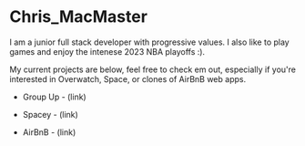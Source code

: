 # Chris_MacMaster


I am a junior full stack developer with progressive values. I also like to play games and enjoy the intenese 2023 NBA playoffs :). 

My current projects are below, feel free to check em out, especially if you're interested in Overwatch, Space, or clones of AirBnB web apps.


* Group Up - (link)

* Spacey - (link)

* AirBnB - (link)

